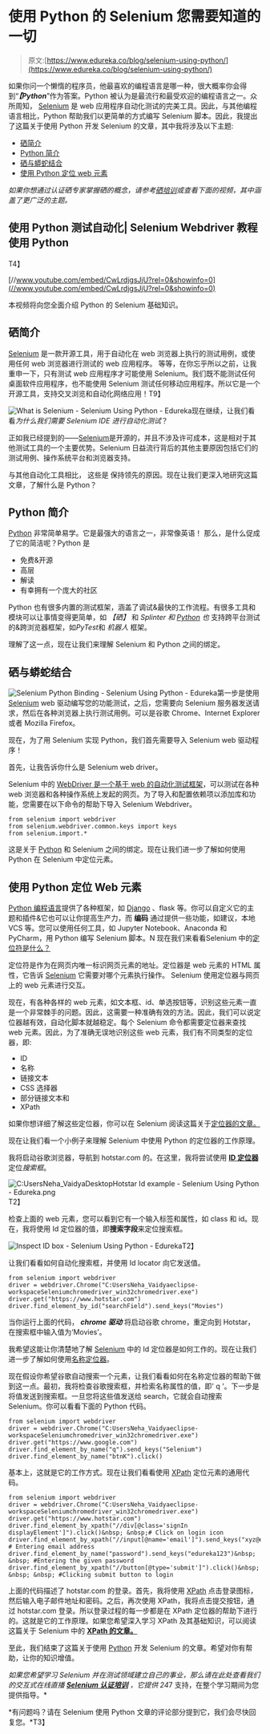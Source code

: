 # 使用 Python 的 Selenium 您需要知道的一切

> 原文:[https://www.edureka.co/blog/selenium-using-python/](https://www.edureka.co/blog/selenium-using-python/)

如果你问一个懒惰的程序员，他最喜欢的编程语言是哪一种，很大概率你会得到“***【Python***”作为答案。Python 被认为是最流行和最受欢迎的编程语言之一。众所周知， [Selenium](https://www.edureka.co/blog/selenium-tutorial) 是 web 应用程序自动化测试的完美工具。因此，与其他编程语言相比，Python 帮助我们以更简单的方式编写 Selenium 脚本。因此，我提出了这篇关于使用 Python 开发 Selenium 的文章，其中我将涉及以下主题:

*   [硒简介](#IntroductiontoSelenium)
*   [Python 简介](#IntroductiontoPython)
*   [硒与蟒蛇结合](#SeleniumandPythonBinding)
*   [使用 Python 定位 web 元素](#LocatingwebelementsusingPython)

*如果你想通过认证硒专家掌握硒的概念，请参考[硒培训](https://www.edureka.co/selenium-certification-training)或查看下面的视频，其中涵盖了更广泛的主题。*

## **使用 Python 测试自动化| Selenium Webdriver 教程使用 Python**

T4】

[//www.youtube.com/embed/CwLrdjgsJjU?rel=0&showinfo=0](//www.youtube.com/embed/CwLrdjgsJjU?rel=0&showinfo=0)

本视频将向您全面介绍 Python 的 Selenium 基础知识。

## **硒简介**

[Selenium](https://www.edureka.co/blog/what-is-selenium/) 是一款开源工具，用于自动化在 web 浏览器上执行的测试用例，或使用任何 web 浏览器进行测试的 web 应用程序。 等等，在你忘乎所以之前，让我重申一下，只有测试 web 应用程序才可能使用 Selenium。我们既不能测试任何桌面软件应用程序，也不能使用 Selenium 测试任何移动应用程序。所以它是一个开源工具，支持交叉浏览和自动化网络应用！T9】

![What is Selenium - Selenium Using Python - Edureka](../Images/f6baa64c7a8b155889ddb5859b34843d.png)现在继续，让我们看看*为什么我们需要 Selenium IDE 进行自动化测试*？

正如我已经提到的——[Selenium](https://www.edureka.co/blog/selenium-webdriver-tutorial)是开源的，并且不涉及许可成本，这是相对于其他测试工具的一个主要优势。Selenium 日益流行背后的其他主要原因包括它们的测试用例、操作系统平台和浏览器支持。

与其他自动化工具相比， 这些是  保持领先的原因。现在让我们更深入地研究这篇文章，了解什么是 Python？

## **Python 简介**

[Python](https://www.edureka.co/blog/python-tutorial) 非常简单易学。它是最强大的语言之一，非常像英语！ 那么，是什么促成了它的简洁呢？Python 是

*   免费&开源
*   高层
*   解读
*   有幸拥有一个庞大的社区

Python 也有很多内置的测试框架，涵盖了调试&最快的工作流程。有很多工具和模块可以让事情变得更简单，如 *【硒】* 和 *Splinter 和 [Python](https://www.edureka.co/blog/python-programming-language) 也* 支持跨平台测试的&跨浏览器框架，如*PyTest*和 *机器人* 框架。

理解了这一点，现在让我们来理解 Selenium 和 Python 之间的绑定。

## **硒与蟒蛇结合**

![Selenium Python Binding - Selenium Using Python - Edureka](../Images/a5dcc1a164ba24403554c9f531b6ad03.png)第一步是使用 [Selenium](https://www.edureka.co/blog/selenium-tutorial) web 驱动编写您的功能测试，之后，您需要向 Selenium 服务器发送请求，然后在各种浏览器上执行测试用例。可以是谷歌 Chrome、Internet Explorer 或者 Mozilla Firefox。

现在，为了用 Selenium 实现 Python，我们首先需要导入 Selenium web 驱动程序！

首先，让我告诉你什么是 Selenium web driver。

Selenium 中的 [WebDriver 是一个基于 web 的](https://www.edureka.co/blog/selenium-tutorial)[自动化测试框架](https://www.edureka.co/blog/test-automation-frameworks/)，可以测试在各种 web 浏览器和各种操作系统上发起的网页。为了导入和配置依赖项以添加库和功能，您需要在以下命令的帮助下导入 Selenium Webdriver。

```
from selenium import webdriver
from selenium.webdriver.common.keys import keys
from selenium.import.*

```

这是关于 [Python](https://www.edureka.co/blog/python-tutorial/) 和 Selenium 之间的绑定。现在让我们进一步了解如何使用 Python 在 Selenium 中定位元素。

## **使用 Python 定位 Web 元素**

[Python 编程语言](https://www.edureka.co/blog/python-tutorial/)提供了各种框架，如 [Django](https://www.edureka.co/blog/django-tutorial) 、flask 等。你可以自定义它的主题和插件&它也可以让你提高生产力，而 **编码** 通过提供一些功能，如建议，本地 VCS 等。您可以使用任何工具，如 Jupyter Notebook、Anaconda 和 PyCharm，用 Python 编写 Selenium 脚本。N 现在我们来看看Selenium 中的[定位符是什么？](https://www.edureka.co/blog/locators-in-selenium/)

定位符是作为在网页内唯一标识网页元素的地址。定位器是 web 元素的 HTML 属性，它告诉 [Selenium](https://www.edureka.co/blog/selenium-framework-data-keyword-hybrid-frameworks) 它需要对哪个元素执行操作。 Selenium 使用定位器与网页上的 web 元素进行交互。

现在，有各种各样的 web 元素，如文本框、id、单选按钮等，识别这些元素一直是一个非常棘手的问题。因此，这需要一种准确有效的方法。因此，我们可以说定位器越有效，自动化脚本就越稳定。每个 Selenium 命令都需要定位器来查找 web 元素。因此，为了准确无误地识别这些 web 元素，我们有不同类型的定位器，即:

*   ID
*   名称
*   链接文本
*   CSS 选择器
*   部分链接文本和
*   XPath

如果你想详细了解这些定位器，你可以在 Selenium 阅读这篇关于[定位器的文章。](https://www.edureka.co/blog/locators-in-selenium/)

现在让我们看一个小例子来理解 Selenium 中使用 Python 的定位器的工作原理。

我将启动谷歌浏览器，导航到 hotstar.com 的。在这里，我将尝试使用 [**ID 定位器**](https://www.edureka.co/blog/locators-in-selenium/#Idlocator) 定位*搜索框*。

![C:UsersNeha_VaidyaDesktopHotstar Id example - Selenium Using Python - Edureka.png](../Images/6c571baf291d222949958f3feedcfb41.png)T2】

检查上面的 web 元素，您可以看到它有一个输入标签和属性，如 class 和 id。现在，我将使用 Id 定位器的值，即**搜索字段**来定位搜索框。

![Inspect ID box - Selenium Using Python - Edureka](../Images/de784b97837bf95ede1717992aab229f.png)T2】

让我们看看如何自动化搜索框，并使用 Id locator 向它发送值。

```
from selenium import webdriver
driver = webdriver.Chrome("C:UsersNeha_Vaidyaeclipse-workspaceSeleniumchromedriver_win32chromedriver.exe")
driver.get("https://www.hotstar.com")
driver.find_element_by_id("searchField").send_keys("Movies")

```

当你运行上面的代码， ***chrome 驱动*** 将启动谷歌 chrome，重定向到 Hotstar，在搜索框中输入值为‘Movies’。

我希望这能让你清楚地了解 [Selenium](https://www.edureka.co/blog/10-reasons-to-learn-selenium/) 中的 Id 定位器是如何工作的。现在让我们进一步了解如何使用[名称定位器](https://www.edureka.co/blog/locators-in-selenium/#Namelocator)。

现在假设你希望谷歌自动搜索一个元素，让我们看看如何在名称定位器的帮助下做到这一点。最初，我将检查谷歌搜索框，并检索名称属性的值，即' q '。下一步是将值发送到搜索框。一旦您将这些值发送给 search，它就会自动搜索 Selenium。你可以看看下面的 Python 代码。

```
from selenium import webdriver
driver = webdriver.Chrome("C:UsersNeha_Vaidyaeclipse-workspaceSeleniumchromedriver_win32chromedriver.exe") 
driver.get("https://www.google.com")
driver.find_element_by_name("q").send_keys("Selenium")
driver.find_element_by_name("btnK").click()

```

基本上，这就是它的工作方式。现在让我们看看使用 [XPath](https://www.edureka.co/blog/xpath-in-selenium/) 定位元素的通用代码。

```
from selenium import webdriver
driver = webdriver.Chrome("C:UsersNeha_Vaidyaeclipse-workspaceSeleniumchromedriver_win32chromedriver.exe")
driver.get("https://www.hotstar.com")
driver.find_element_by_xpath("//div[@class='signIn displayElement']").click()&nbsp; &nbsp;# Click on login icon
driver.find_element_by_xpath("//input[@name='email']").send_keys("xyz@edureka.co") # Entering email address
driver.find_element_by_name("password").send_keys("edureka123")&nbsp; &nbsp; #Entering the given password
driver.find_element_by_xpath("//button[@type='submit']").click()&nbsp; &nbsp; &nbsp; #Clicking submit button to login

```

上面的代码描述了 hotstar.com 的登录。首先，我将使用 [XPath](https://www.edureka.co/blog/new-features-of-chropath/) 点击登录图标，然后输入电子邮件地址和密码。之后，再次使用 XPath，我将点击提交按钮，通过 hotstar.com 登录。所以登录过程的每一步都是在 XPath 定位器的帮助下进行的。这就是它的工作原理。如果您希望深入学习 XPath 及其基础知识，可以阅读这篇关于 Selenium 中的 [**XPath 的文章。**](https://www.edureka.co/blog/xpath-in-selenium/)

至此，我们结束了这篇关于使用 [Python](https://www.edureka.co/blog/10-reasons-why-you-should-learn-python) 开发 Selenium 的文章。希望对你有帮助，让你的知识增值。

*如果您希望学习 Selenium 并在测试领域建立自己的事业，那么请在此处查看我们的交互式在线直播 **[Selenium 认证培训](https://www.edureka.co/selenium-certification-training)** ，它提供 24*7 支持，在整个学习期间为您提供指导。*

*有问题吗？请在 Selenium 使用 Python 文章的评论部分提到它，我们会尽快回复您。*T3】